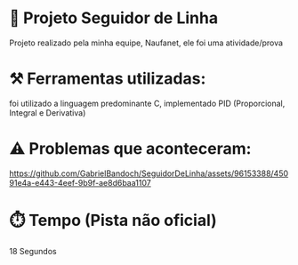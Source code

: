 # 🚀 Projeto Seguidor de Linha
Projeto realizado pela minha equipe, Naufanet, ele foi uma atividade/prova

# ⚒️ Ferramentas utilizadas:
foi utilizado a linguagem predominante C, implementado PID (Proporcional, Integral e Derivativa) 

# ⚠️ Problemas que aconteceram:

https://github.com/GabrielBandoch/SeguidorDeLinha/assets/96153388/45091e4a-e443-4eef-9b9f-ae8d6baa1107

# ⏱️ Tempo (Pista não oficial)

18 Segundos
